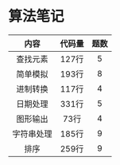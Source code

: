# 算法笔记



|    内容    | 代码量 | 题数 |
| :--------: | :----: | :--: |
|  查找元素  | 127行  |  5   |
|  简单模拟  | 193行  |  8   |
|  进制转换  | 117行  |  4   |
|  日期处理  | 331行  |  5   |
|  图形输出  |  73行  |  4   |
| 字符串处理 | 185行  |  9   |
|    排序    | 259行  |  9   |

